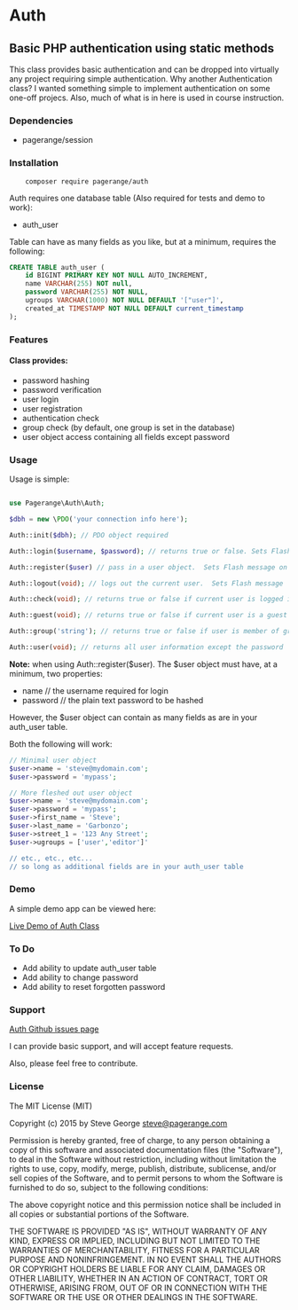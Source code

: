 # Auth

## Basic PHP authentication using static methods

This class provides basic authentication and can be dropped into virtually any
project requiring simple authentication.  Why another Authentication class?
I wanted something simple to implement authentication on some one-off projecs.
Also, much of what is in here is used in course instruction.

### Dependencies

* pagerange/session

### Installation

```
    composer require pagerange/auth
```

Auth requires one database table (Also required for tests and demo to work):

* auth_user

Table can have as many fields as you like, but at a minimum, requires the following:

```sql
CREATE TABLE auth_user (
	id BIGINT PRIMARY KEY NOT NULL AUTO_INCREMENT,
	name VARCHAR(255) NOT null,
	password VARCHAR(255) NOT NULL,
	ugroups VARCHAR(1000) NOT NULL DEFAULT '["user"]',
	created_at TIMESTAMP NOT NULL DEFAULT current_timestamp
);
```

### Features

#### Class provides:

* password hashing
* password verification
* user login
* user registration
* authentication check
* group check (by default, one group is set in the database)
* user object access containing all fields except password

### Usage

Usage is simple:

```php

use Pagerange\Auth\Auth;

$dbh = new \PDO('your connection info here');

Auth::init($dbh); // PDO object required

Auth::login($username, $password); // returns true or false. Sets Flash message.

Auth::register($user) // pass in a user object.  Sets Flash message on success.

Auth::logout(void); // logs out the current user.  Sets Flash message

Auth::check(void); // returns true or false if current user is logged in

Auth::guest(void); // returns true or false if current user is a guest (unauthenticated)

Auth::group('string'); // returns true or false if user is member of group 'string'

Auth::user(void); // returns all user information except the password

```

**Note:** when using Auth::register($user).  The $user object must have,
at a minimum, two properties:

* name // the username required for login
* password // the plain text password to be hashed

However, the $user object can contain as many fields as are in your auth_user table.

Both the following will work:

```php
// Minimal user object
$user->name = 'steve@mydomain.com';
$user->password = 'mypass';
```

```php
// More fleshed out user object
$user->name = 'steve@mydomain.com';
$user->password = 'mypass';
$user->first_name = 'Steve';
$user->last_name = 'Garbonzo';
$user->street_1 = '123 Any Street';
$user->ugroups = ['user','editor']'

// etc., etc., etc...
// so long as additional fields are in your auth_user table
```

### Demo

A simple demo app can be viewed here:

[Live Demo of Auth Class](http://www.pagerange.com/projects/auth/demo/)

### To Do

* Add ability to update auth_user table
* Add ability to change password
* Add ability to reset forgotten password


### Support

[Auth Github issues page](https://github.com/pagerange/auth/issues/)

I can provide basic support, and will accept feature requests.  

Also, please feel free to contribute.

### License

The MIT License (MIT)

Copyright (c) 2015  by Steve George <steve@pagerange.com>

Permission is hereby granted, free of charge, to any person obtaining a copy of
this software and associated documentation files (the "Software"), to deal in the
Software without restriction, including without limitation the rights to use,
copy, modify, merge, publish, distribute, sublicense, and/or sell copies of the
Software, and to permit persons to whom the Software is furnished to do so, subject
 to the following conditions:

The above copyright notice and this permission notice shall be included in all
copies or substantial portions of the Software.

THE SOFTWARE IS PROVIDED "AS IS", WITHOUT WARRANTY OF ANY KIND, EXPRESS OR
IMPLIED, INCLUDING BUT NOT LIMITED TO THE WARRANTIES OF MERCHANTABILITY,
FITNESS FOR A PARTICULAR PURPOSE AND NONINFRINGEMENT. IN NO EVENT SHALL THE
AUTHORS OR COPYRIGHT HOLDERS BE LIABLE FOR ANY CLAIM, DAMAGES OR OTHER
LIABILITY, WHETHER IN AN ACTION OF CONTRACT, TORT OR OTHERWISE, ARISING FROM,
OUT OF OR IN CONNECTION WITH THE SOFTWARE OR THE USE OR OTHER DEALINGS IN
THE SOFTWARE.

